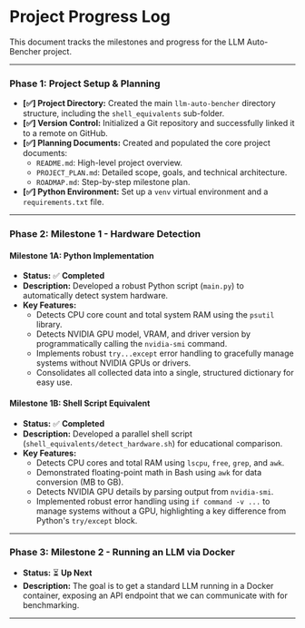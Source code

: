 # Project Progress Log

This document tracks the milestones and progress for the LLM Auto-Bencher project.

---

### Phase 1: Project Setup & Planning

*   **[✅] Project Directory:** Created the main `llm-auto-bencher` directory structure, including the `shell_equivalents` sub-folder.
*   **[✅] Version Control:** Initialized a Git repository and successfully linked it to a remote on GitHub.
*   **[✅] Planning Documents:** Created and populated the core project documents:
    *   `README.md`: High-level project overview.
    *   `PROJECT_PLAN.md`: Detailed scope, goals, and technical architecture.
    *   `ROADMAP.md`: Step-by-step milestone plan.
*   **[✅] Python Environment:** Set up a `venv` virtual environment and a `requirements.txt` file.

---

### Phase 2: Milestone 1 - Hardware Detection

#### Milestone 1A: Python Implementation
*   **Status:** ✅ **Completed**
*   **Description:** Developed a robust Python script (`main.py`) to automatically detect system hardware.
*   **Key Features:**
    *   Detects CPU core count and total system RAM using the `psutil` library.
    *   Detects NVIDIA GPU model, VRAM, and driver version by programmatically calling the `nvidia-smi` command.
    *   Implements robust `try...except` error handling to gracefully manage systems without NVIDIA GPUs or drivers.
    *   Consolidates all collected data into a single, structured dictionary for easy use.

#### Milestone 1B: Shell Script Equivalent
*   **Status:** ✅ **Completed**
*   **Description:** Developed a parallel shell script (`shell_equivalents/detect_hardware.sh`) for educational comparison.
*   **Key Features:**
    *   Detects CPU cores and total RAM using `lscpu`, `free`, `grep`, and `awk`.
    *   Demonstrated floating-point math in Bash using `awk` for data conversion (MB to GB).
    *   Detects NVIDIA GPU details by parsing output from `nvidia-smi`.
    *   Implemented robust error handling using `if command -v ...` to manage systems without a GPU, highlighting a key difference from Python's `try/except` block.

---

### Phase 3: Milestone 2 - Running an LLM via Docker

*   **Status:** ⏳ **Up Next**
*   **Description:** The goal is to get a standard LLM running in a Docker container, exposing an API endpoint that we can communicate with for benchmarking.

----
